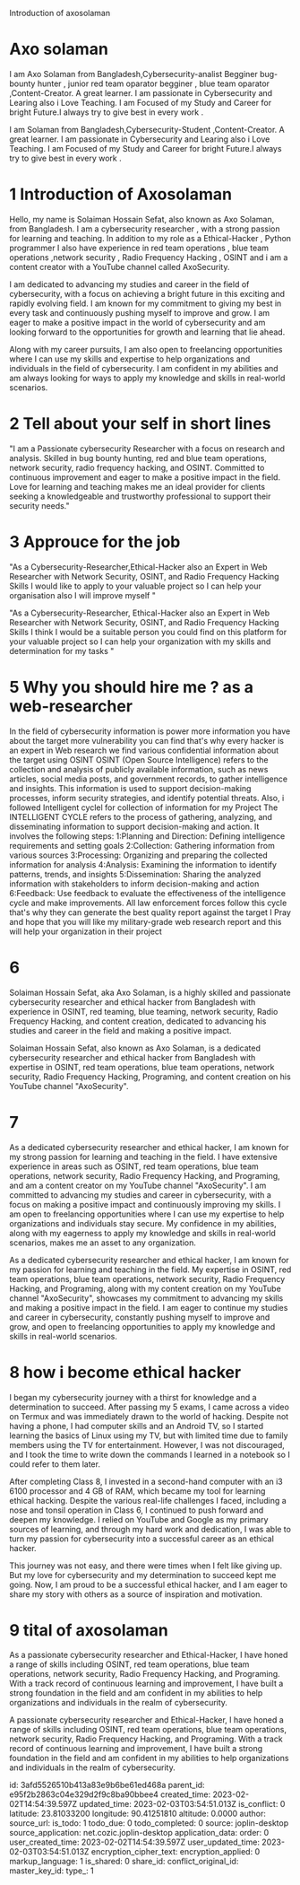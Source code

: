 Introduction of axosolaman 

# Axo solaman 

I am Axo Solaman from Bangladesh,Cybersecurity-analist Begginer bug-bounty hunter , junior red team oparator begginer , blue team oparator ,Content-Creator. A great learner. I am passionate in Cybersecurity and Learing also i Love Teaching.
I am Focused of my Study and Career for bright Future.I always try to give best in every work .


I am Solaman from Bangladesh,Cybersecurity-Student ,Content-Creator. A great learner. I am passionate in Cybersecurity and Learing also i Love Teaching.
I am Focused of my Study and Career for bright Future.I always try to give best in every work .



# 1 Introduction of Axosolaman 

Hello, my name is Solaiman Hossain Sefat, also known as Axo Solaman, from Bangladesh. I am a cybersecurity researcher ,  with a strong passion for learning and teaching. In addition to my role as a Ethical-Hacker , Python programmer I also have experience in  red team operations , blue team operations ,network security , Radio Frequency Hacking , OSINT and i am a content creator with a YouTube channel called AxoSecurity.

I am dedicated to advancing my studies and career in the field of cybersecurity, with a focus on achieving a bright future in this exciting and rapidly evolving field. I am known for my commitment to giving my best in every task and continuously pushing myself to improve and grow. I am eager to make a positive impact in the world of cybersecurity and am looking forward to the opportunities for growth and learning that lie ahead.

Along with my career pursuits, I am also open to freelancing opportunities where I can use my skills and expertise to help organizations and individuals in the field of cybersecurity. I am confident in my abilities and am always looking for ways to apply my knowledge and skills in real-world scenarios.


# 2 Tell about your self in short lines 

"I am a Passionate cybersecurity Researcher with a focus on research and analysis. Skilled in bug bounty hunting, red and blue team operations, network security, radio frequency hacking, and OSINT. Committed to continuous improvement and eager to make a positive impact in the field. Love for learning and teaching makes me an ideal provider for clients seeking a knowledgeable and trustworthy professional to support their security needs."


# 3 Approuce for the job


"As a Cybersecurity-Researcher,Ethical-Hacker also an Expert in Web Researcher with Network Security, OSINT, and Radio Frequency Hacking Skills
I would like to apply to your valuable project so I can help your organisation also I will improve myself "

"As a Cybersecurity-Researcher, Ethical-Hacker also an Expert in Web Researcher with Network Security, OSINT, and Radio Frequency Hacking Skills
I think I would be a suitable person you could find on this platform for your valuable project so I can help your organization with my skills and determination for my tasks
"




# 5 Why you should hire me ? as a web-researcher


In the field of cybersecurity information is power more information you have about the target more vulnerability you can find that's why every hacker is an expert in Web research we find various confidential information about the target using OSINT
OSINT (Open Source Intelligence) refers to the collection and analysis of publicly available information, such as news articles, social media posts, and government records, to gather intelligence and insights. This information is used to support decision-making processes, inform security strategies, and identify potential threats.
Also, i followed Intelligent cyclel for collection of information for my Project 
The INTELLIGENT CYCLE  refers to the process of gathering, analyzing, and disseminating information to support decision-making and action. It involves the following steps:
1:Planning and Direction: Defining intelligence requirements and setting goals
2:Collection: Gathering information from various sources
3:Processing: Organizing and preparing the collected information for analysis
4:Analysis: Examining the information to identify patterns, trends, and insights
5:Dissemination: Sharing the analyzed information with stakeholders to inform decision-making and action
6:Feedback: Use feedback to evaluate the effectiveness of the intelligence cycle and make improvements.
All law enforcement forces follow this cycle that's why they can generate the best quality report against the target 
I Pray and hope that you will like my military-grade web research report and this will help your organization in their project 




# 6 

Solaiman Hossain Sefat, aka Axo Solaman, is a highly skilled and passionate cybersecurity researcher and ethical hacker from Bangladesh with experience in OSINT, red teaming, blue teaming, network security, Radio Frequency Hacking, and content creation, dedicated to advancing his studies and career in the field and making a positive impact.


Solaiman Hossain Sefat, also known as Axo Solaman, is a dedicated cybersecurity researcher and ethical hacker from Bangladesh with expertise in OSINT, red team operations, blue team operations, network security, Radio Frequency Hacking, Programing, and content creation on his YouTube channel "AxoSecurity".


# 7 

As a dedicated cybersecurity researcher and ethical hacker, I am known for my strong passion for learning and teaching in the field. I have extensive experience in areas such as OSINT, red team operations, blue team operations, network security, Radio Frequency Hacking, and Programing, and am a content creator on my YouTube channel "AxoSecurity". I am committed to advancing my studies and career in cybersecurity, with a focus on making a positive impact and continuously improving my skills. I am open to freelancing opportunities where I can use my expertise to help organizations and individuals stay secure. My confidence in my abilities, along with my eagerness to apply my knowledge and skills in real-world scenarios, makes me an asset to any organization.

As a dedicated cybersecurity researcher and ethical hacker, I am known for my passion for learning and teaching in the field. My expertise in OSINT, red team operations, blue team operations, network security, Radio Frequency Hacking, and Programing, along with my content creation on my YouTube channel "AxoSecurity", showcases my commitment to advancing my skills and making a positive impact in the field. I am eager to continue my studies and career in cybersecurity, constantly pushing myself to improve and grow, and open to freelancing opportunities to apply my knowledge and skills in real-world scenarios.


# 8 how i become ethical hacker 

I began my cybersecurity journey with a thirst for knowledge and a determination to succeed. After passing my 5 exams, I came across a video on Termux and was immediately drawn to the world of hacking. Despite not having a phone, I had computer skills and an Android TV, so I started learning the basics of Linux using my TV, but with limited time due to family members using the TV for entertainment. However, I was not discouraged, and I took the time to write down the commands I learned in a notebook so I could refer to them later.

After completing Class 8, I invested in a second-hand computer with an i3 6100 processor and 4 GB of RAM, which became my tool for learning ethical hacking. Despite the various real-life challenges I faced, including a nose and tonsil operation in Class 6, I continued to push forward and deepen my knowledge. I relied on YouTube and Google as my primary sources of learning, and through my hard work and dedication, I was able to turn my passion for cybersecurity into a successful career as an ethical hacker.

This journey was not easy, and there were times when I felt like giving up. But my love for cybersecurity and my determination to succeed kept me going. Now, I am proud to be a successful ethical hacker, and I am eager to share my story with others as a source of inspiration and motivation.


# 9 tital of axosolaman 

As a passionate cybersecurity researcher and Ethical-Hacker, I have honed a range of skills including OSINT, red team operations, blue team operations, network security, Radio Frequency Hacking, and Programing. With a track record of continuous learning and improvement, I have built a strong foundation in the field and am confident in my abilities to help organizations and individuals in the realm of cybersecurity.


 A passionate cybersecurity researcher and Ethical-Hacker, I have honed a range of skills including OSINT, red team operations, blue team operations, network security, Radio Frequency Hacking, and Programing. With a track record of continuous learning and improvement, I have built a strong foundation in the field and am confident in my abilities to help organizations and individuals in the realm of cybersecurity.

















id: 3afd5526510b413a83e9b6be61ed468a
parent_id: e95f2b2863c04e329d2f9c8ba90bbee4
created_time: 2023-02-02T14:54:39.597Z
updated_time: 2023-02-03T03:54:51.013Z
is_conflict: 0
latitude: 23.81033200
longitude: 90.41251810
altitude: 0.0000
author: 
source_url: 
is_todo: 1
todo_due: 0
todo_completed: 0
source: joplin-desktop
source_application: net.cozic.joplin-desktop
application_data: 
order: 0
user_created_time: 2023-02-02T14:54:39.597Z
user_updated_time: 2023-02-03T03:54:51.013Z
encryption_cipher_text: 
encryption_applied: 0
markup_language: 1
is_shared: 0
share_id: 
conflict_original_id: 
master_key_id: 
type_: 1